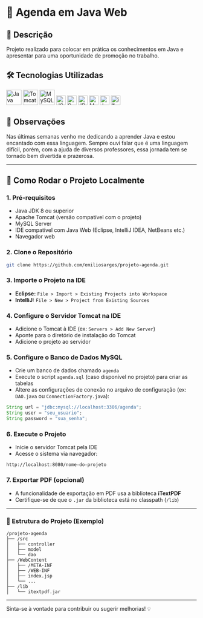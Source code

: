 # 📅 Agenda em Java Web

## 📌 Descrição

Projeto realizado para colocar em prática os conhecimentos em Java e apresentar para uma oportunidade de promoção no trabalho.

## 🛠️ Tecnologias Utilizadas

<p align="left">
  <img src="https://cdn.jsdelivr.net/gh/devicons/devicon/icons/java/java-original.svg" alt="Java" width="40" />
  <img src="https://cdn.jsdelivr.net/gh/devicons/devicon/icons/apachetomcat/apachetomcat-original.svg" alt="Tomcat" width="40" />
  <img src="https://cdn.jsdelivr.net/gh/devicons/devicon/icons/mysql/mysql-original.svg" alt="MySQL" width="40" />
  <img src="https://img.shields.io/badge/JSP-blue?logo=java" alt="JSP" height="25" />
  <img src="https://img.shields.io/badge/Servlets-orange?logo=java" alt="Servlets" height="25" />
  <img src="https://img.shields.io/badge/JDBC-yellow?logo=java" alt="JDBC" height="25" />
  <img src="https://img.shields.io/badge/MVC-green" alt="MVC" height="25" />
  <img src="https://img.shields.io/badge/JavaBeans-lightgrey" alt="JavaBeans" height="25" />
  <img src="https://img.shields.io/badge/iTextPDF-red" alt="iTextPDF" height="25" />
</p>

## 💬 Observações

Nas últimas semanas venho me dedicando a aprender Java e estou encantado com essa linguagem. Sempre ouvi falar que é uma linguagem difícil, porém, com a ajuda de diversos professores, essa jornada tem se tornado bem divertida e prazerosa.

---

## 🚀 Como Rodar o Projeto Localmente

### 1. Pré-requisitos

- Java JDK 8 ou superior
- Apache Tomcat (versão compatível com o projeto)
- MySQL Server
- IDE compatível com Java Web (Eclipse, IntelliJ IDEA, NetBeans etc.)
- Navegador web

### 2. Clone o Repositório

```bash
git clone https://github.com/emiliosarges/projeto-agenda.git
```

### 3. Importe o Projeto na IDE

- **Eclipse:** `File > Import > Existing Projects into Workspace`
- **IntelliJ:** `File > New > Project from Existing Sources`

### 4. Configure o Servidor Tomcat na IDE

- Adicione o Tomcat à IDE (ex: `Servers > Add New Server`)
- Aponte para o diretório de instalação do Tomcat
- Adicione o projeto ao servidor

### 5. Configure o Banco de Dados MySQL

- Crie um banco de dados chamado `agenda`
- Execute o script `agenda.sql` (caso disponível no projeto) para criar as tabelas
- Altere as configurações de conexão no arquivo de configuração (ex: `DAO.java` ou `ConnectionFactory.java`):

```java
String url = "jdbc:mysql://localhost:3306/agenda";
String user = "seu_usuario";
String password = "sua_senha";
```

### 6. Execute o Projeto

- Inicie o servidor Tomcat pela IDE
- Acesse o sistema via navegador:

```
http://localhost:8080/nome-do-projeto
```

### 7. Exportar PDF (opcional)

- A funcionalidade de exportação em PDF usa a biblioteca **iTextPDF**
- Certifique-se de que o `.jar` da biblioteca está no classpath (`/lib`)

---

### 📂 Estrutura do Projeto (Exemplo)

```
/projeto-agenda
├── /src
│   ├── controller
│   ├── model
│   └── dao
├── /WebContent
│   ├── /META-INF
│   ├── /WEB-INF
│   ├── index.jsp
│   └── ...
├── /lib
│   └── itextpdf.jar
```

---

Sinta-se à vontade para contribuir ou sugerir melhorias! 💡
